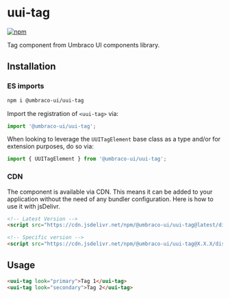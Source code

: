 # uui-tag

[![npm](https://img.shields.io/npm/v/@umbraco-ui/uui-tag?logoColor=%231B264F)](https://www.npmjs.com/package/@umbraco-ui/uui-tag)

Tag component from Umbraco UI components library.

## Installation

### ES imports

```zsh
npm i @umbraco-ui/uui-tag
```

Import the registration of `<uui-tag>` via:

```javascript
import '@umbraco-ui/uui-tag';
```

When looking to leverage the `UUITagElement` base class as a type and/or for extension purposes, do so via:

```javascript
import { UUITagElement } from '@umbraco-ui/uui-tag';
```

### CDN

The component is available via CDN. This means it can be added to your application without the need of any bundler configuration. Here is how to use it with jsDelivr.

```html
<!-- Latest Version -->
<script src="https://cdn.jsdelivr.net/npm/@umbraco-ui/uui-tag@latest/dist/uui-tag.min.js"></script>

<!-- Specific version -->
<script src="https://cdn.jsdelivr.net/npm/@umbraco-ui/uui-tag@X.X.X/dist/uui-tag.min.js"></script>
```

## Usage

```html
<uui-tag look="primary">Tag 1</uui-tag>
<uui-tag look="secondary">Tag 2</uui-tag>
```

